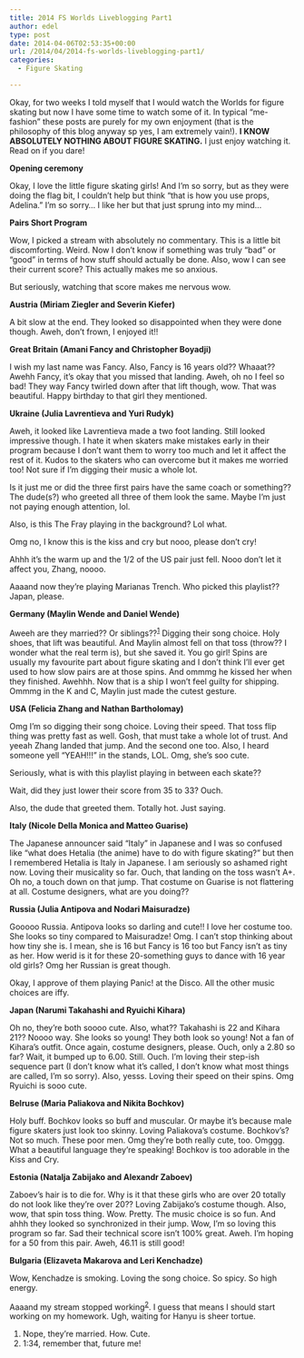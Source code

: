 ```yaml
---
title: 2014 FS Worlds Liveblogging Part1
author: edel
type: post
date: 2014-04-06T02:53:35+00:00
url: /2014/04/2014-fs-worlds-liveblogging-part1/
categories:
  - Figure Skating

---
```

Okay, for two weeks I told myself that I would watch the Worlds for figure skating but now I have some time to watch some of it. In typical &#8220;me-fashion&#8221; these posts are purely for my own enjoyment (that is the philosophy of this blog anyway sp yes, I am extremely vain!). **I KNOW ABSOLUTELY NOTHING ABOUT FIGURE SKATING.** I just enjoy watching it. Read on if you dare!

**Opening ceremony**
  
Okay, I love the little figure skating girls! And I&#8217;m so sorry, but as they were doing the flag bit, I couldn&#8217;t help but think &#8220;that is how you use props, Adelina.&#8221; I&#8217;m so sorry&#8230; I like her but that just sprung into my mind&#8230;

**Pairs Short Program**
  
Wow, I picked a stream with absolutely no commentary. This is a little bit discomforting. Weird. Now I don&#8217;t know if something was truly &#8220;bad&#8221; or &#8220;good&#8221; in terms of how stuff should actually be done. Also, wow I can see their current score? This actually makes me so anxious.

But seriously, watching that score makes me nervous wow.

**Austria (Miriam Ziegler and Severin Kiefer)**
  
A bit slow at the end. They looked so disappointed when they were done though. Aweh, don&#8217;t frown, I enjoyed it!!

**Great Britain (Amani Fancy and Christopher Boyadji)**
  
I wish my last name was Fancy. Also, Fancy is 16 years old?? Whaaat?? Awehh Fancy, it&#8217;s okay that you missed that landing. Aweh, oh no I feel so bad! They way Fancy twirled down after that lift though, wow. That was beautiful. Happy birthday to that girl they mentioned.

**Ukraine (Julia Lavrentieva and Yuri Rudyk)**
  
Aweh, it looked like Lavrentieva made a two foot landing. Still looked impressive though. I hate it when skaters make mistakes early in their program because I don&#8217;t want them to worry too much and let it affect the rest of it. Kudos to the skaters who can overcome but it makes me worried too! Not sure if I&#8217;m digging their music a whole lot.

Is it just me or did the three first pairs have the same coach or something?? The dude(s?) who greeted all three of them look the same. Maybe I&#8217;m just not paying enough attention, lol.

Also, is this The Fray playing in the background? Lol what.

Omg no, I know this is the kiss and cry but nooo, please don&#8217;t cry!

Ahhh it&#8217;s the warm up and the 1/2 of the US pair just fell. Nooo don&#8217;t let it affect you, Zhang, noooo.

Aaaand now they&#8217;re playing Marianas Trench. Who picked this playlist?? Japan, please.

**Germany (Maylin Wende and Daniel Wende)**
  
Aweeh are they married?? Or siblings??<sup class="footnote"><a href="#foot_ajs-fn-id_1-737" id="back_ajs-fn-id_1-737">1</a></sup> Digging their song choice. Holy shoes, that lift was beautiful. And Maylin almost fell on that toss (throw?? I wonder what the real term is), but she saved it. You go girl! Spins are usually my favourite part about figure skating and I don&#8217;t think I&#8217;ll ever get used to how slow pairs are at those spins. And ommmg he kissed her when they finished. Awehhh. Now that is a ship I won&#8217;t feel guilty for shipping. Ommmg in the K and C, Maylin just made the cutest gesture.

**USA (Felicia Zhang and Nathan Bartholomay)**
  
Omg I&#8217;m so digging their song choice. Loving their speed. That toss flip thing was pretty fast as well. Gosh, that must take a whole lot of trust. And yeeah Zhang landed that jump. And the second one too. Also, I heard someone yell &#8220;YEAH!!!&#8221; in the stands, LOL. Omg, she&#8217;s soo cute.

Seriously, what is with this playlist playing in between each skate??

Wait, did they just lower their score from 35 to 33? Ouch.

Also, the dude that greeted them. Totally hot. Just saying.

**Italy (Nicole Della Monica and Matteo Guarise)**
  
The Japanese announcer said &#8220;Italy&#8221; in Japanese and I was so confused like &#8220;what does Hetalia (the anime) have to do with figure skating?&#8221; but then I remembered Hetalia is Italy in Japanese. I am seriously so ashamed right now. Loving their musicality so far. Ouch, that landing on the toss wasn&#8217;t A+. Oh no, a touch down on that jump. That costume on Guarise is not flattering at all. Costume designers, what are you doing??

**Russia (Julia Antipova and Nodari Maisuradze)**
  
Gooooo Russia. Antipova looks so darling and cute!! I love her costume too. She looks so tiny compared to Maisuradze! Omg. I can&#8217;t stop thinking about how tiny she is. I mean, she is 16 but Fancy is 16 too but Fancy isn&#8217;t as tiny as her. How werid is it for these 20-something guys to dance with 16 year old girls? Omg her Russian is great though.

Okay, I approve of them playing Panic! at the Disco. All the other music choices are iffy.

**Japan (Narumi Takahashi and Ryuichi Kihara)**
  
Oh no, they&#8217;re both soooo cute. Also, what?? Takahashi is 22 and Kihara 21?? Noooo way. She looks so young! They both look so young! Not a fan of Kihara&#8217;s outfit. Once again, costume designers, please. Ouch, only a 2.80 so far? Wait, it bumped up to 6.00. Still. Ouch. I&#8217;m loving their step-ish sequence part (I don&#8217;t know what it&#8217;s called, I don&#8217;t know what most things are called, I&#8217;m so sorry). Also, yesss. Loving their speed on their spins. Omg Ryuichi is sooo cute.

**Belruse (Maria Paliakova and Nikita Bochkov)**
  
Holy buff. Bochkov looks so buff and muscular. Or maybe it&#8217;s because male figure skaters just look too skinny. Loving Paliakova&#8217;s costume. Bochkov&#8217;s? Not so much. These poor men. Omg they&#8217;re both really cute, too. Omggg. What a beautiful language they&#8217;re speaking! Bochkov is too adorable in the Kiss and Cry.

**Estonia (Natalja Zabijako and Alexandr Zaboev)**
  
Zaboev&#8217;s hair is to die for. Why is it that these girls who are over 20 totally do not look like they&#8217;re over 20?? Loving Zabijako&#8217;s costume though. Also, wow, that spin toss thing. Wow. Pretty. The music choice is so fun. And ahhh they looked so synchronized in their jump. Wow, I&#8217;m so loving this program so far. Sad their technical score isn&#8217;t 100% great. Aweh. I&#8217;m hoping for a 50 from this pair. Aweh, 46.11 is still good!

**Bulgaria (Elizaveta Makarova and Leri Kenchadze)**
  
Wow, Kenchadze is smoking. Loving the song choice. So spicy. So high energy. 

Aaaand my stream stopped working<sup class="footnote"><a href="#foot_ajs-fn-id_2-737" id="back_ajs-fn-id_2-737">2</a></sup>. I guess that means I should start working on my homework. Ugh, waiting for Hanyu is sheer tortue.

<ol class="footnote">
  <li>
    <a id="foot_ajs-fn-id_1-737"></a>Nope, they&#8217;re married. How. Cute.&nbsp;&nbsp;<a class="ajs-back-link" href="#back_ajs-fn-id_1-737"></a>
  </li>
  <li>
    <a id="foot_ajs-fn-id_2-737"></a>1:34, remember that, future me!&nbsp;&nbsp;<a class="ajs-back-link" href="#back_ajs-fn-id_2-737"></a>
  </li>
</ol>

<div id="ajs-fn-id_1-737" style="display:none;margin:0;" class="ajs-footnote-popup">
  <div>
    Nope, they&#8217;re married. How. Cute.
  </div>
</div>

<div id="ajs-fn-id_2-737" style="display:none;margin:0;" class="ajs-footnote-popup">
  <div>
    1:34, remember that, future me!
  </div>
</div>